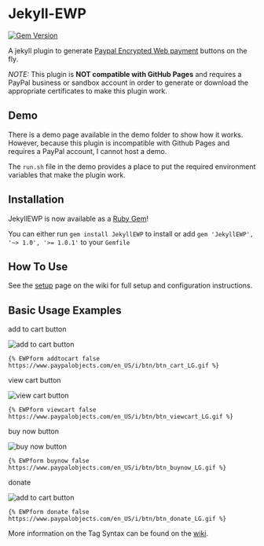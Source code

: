 # Jekyll-EWP

[![Gem Version](https://badge.fury.io/rb/JekyllEWP.svg)](https://badge.fury.io/rb/JekyllEWP)

A jekyll plugin to generate [Paypal Encrypted Web payment](https://developer.paypal.com/docs/paypal-payments-standard/integration-guide/encryptedwebpayments/#id08A3I0QC0X4) buttons on the fly.

*NOTE:* This plugin is **NOT compatible with GitHub Pages** and requires a PayPal business or sandbox account in order to generate or download the appropriate certificates to make this plugin work.

## Demo
There is a demo page available in the demo folder to show how it works. However, because this plugin is incompatible with Github Pages and requires a PayPal account, I cannot host a demo.

The `run.sh` file in the demo provides a place to put the required environment variables that make the plugin work.

## Installation

JekyllEWP is now available as a [Ruby Gem](https://rubygems.org/gems/JekyllEWP)!

You can either run `gem install JekyllEWP` to install or add `gem 'JekyllEWP', '~> 1.0', '>= 1.0.1'` to your `Gemfile`


## How To Use
See the [setup](https://github.com/MoralCode/Jekyll-EWP/wiki/Setup) page on the wiki for full setup and configuration instructions.



## Basic Usage Examples

add to cart button

![add to cart button](https://www.paypalobjects.com/en_US/i/btn/btn_cart_LG.gif)

`{% EWPform addtocart false https://www.paypalobjects.com/en_US/i/btn/btn_cart_LG.gif %}`

view cart button

![view cart button](https://www.paypalobjects.com/en_US/i/btn/btn_viewcart_LG.gif)

`{% EWPform viewcart false https://www.paypalobjects.com/en_US/i/btn/btn_viewcart_LG.gif %}`

buy now button

![buy now button](https://www.paypalobjects.com/en_US/i/btn/btn_buynow_LG.gif)

`{% EWPform buynow false https://www.paypalobjects.com/en_US/i/btn/btn_buynow_LG.gif %}`


donate

![add to cart button](https://www.paypalobjects.com/en_US/i/btn/btn_donate_LG.gif)

`{% EWPform donate false https://www.paypalobjects.com/en_US/i/btn/btn_donate_LG.gif %}`



More information on the Tag Syntax can be found on the [wiki](https://github.com/MoralCode/Jekyll-EWP/wiki).
